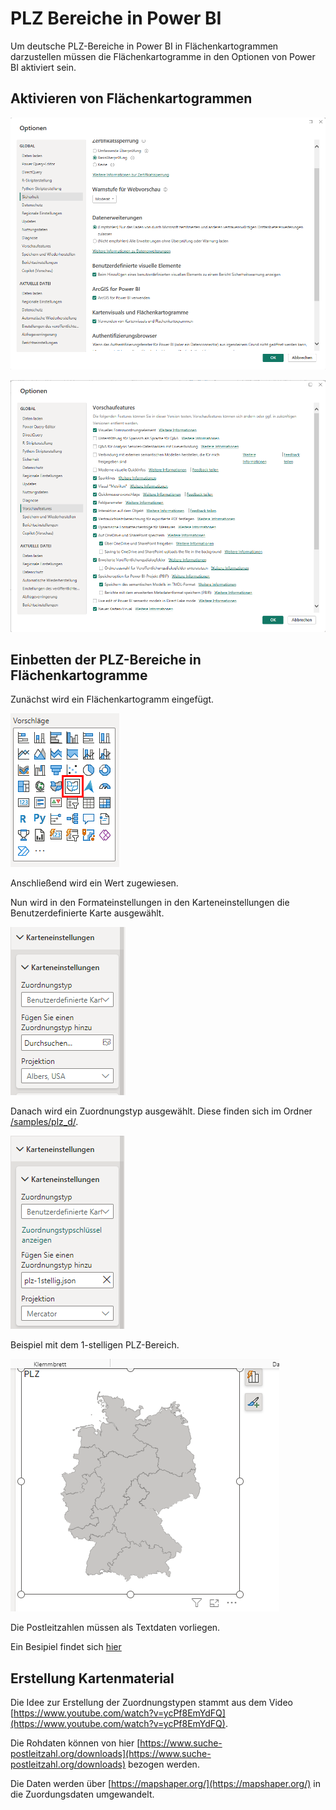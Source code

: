 # PLZ Bereiche in Power BI

Um deutsche PLZ-Bereiche in Power BI in Flächenkartogrammen darzustellen müssen die Flächenkartogramme in den Optionen von Power BI aktiviert sein.

## Aktivieren von Flächenkartogrammen

![Screenshot Optionen Sicherheitseinstellungen](/sources/plz_optionen1.png)

![Screenshot Optionen Vorschaufeatures](/sources/plz_optionen2.png)

## Einbetten der PLZ-Bereiche in Flächenkartogramme

Zunächst wird ein Flächenkartogramm eingefügt.

![Screenshot Flächenkartogramm einfügen](/sources/plz_flaechenkartogramm.png)

Anschließend wird ein Wert zugewiesen.

Nun wird in den Formateinstellungen in den Karteneinstellungen die Benutzerdefinierte Karte ausgewählt.

![Screenshot Karteneinstellungen](/sources/plz_karteneinstellungen.png)

Danach wird ein Zuordnungstyp ausgewählt. Diese finden sich im Ordner [/samples/plz_d/](/samples/plz_d/).

![Screenshot Zuordnungstyp auswählen](/sources/plz_karteneinstellungen1.png)

Beispiel mit dem 1-stelligen PLZ-Bereich.

![Screenshot Beispiuel 1stelliger PLZ-Bereich](/sources/plz_karte_1stellig.png)

Die Postleitzahlen müssen als Textdaten vorliegen.

Ein Besipiel findet sich [hier](/samples/plz_d/plz.pbix) 

## Erstellung Kartenmaterial

Die Idee zur Erstellung der Zuordnungstypen stammt aus dem Video [https://www.youtube.com/watch?v=ycPf8EmYdFQ](https://www.youtube.com/watch?v=ycPf8EmYdFQ).

Die Rohdaten können von hier [https://www.suche-postleitzahl.org/downloads](https://www.suche-postleitzahl.org/downloads) bezogen werden.

Die Daten werden über [https://mapshaper.org/](https://mapshaper.org/) in die Zuordungsdaten umgewandelt.
